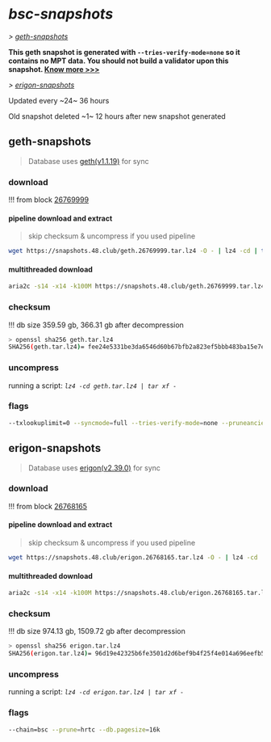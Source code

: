 # *bsc-snapshots*


*\> [geth-snapshots](#geth-snapshots)*

**This geth snapshot is generated with `--tries-verify-mode=none` so it contains no MPT data. You should not build a validator upon this snapshot. [Know more >>>](https://github.com/bnb-chain/bsc/pull/926)**

*\> [erigon-snapshots](#erigon-snapshots)*

Updated every ~24~ 36 hours

Old snapshot deleted ~1~ 12 hours after new snapshot generated

## geth-snapshots


> Database uses [geth(v1.1.19)](https://github.com/bnb-chain/bsc/releases/tag/v1.1.19) for sync


### download

<!-- begin_geth -->

!!! from block [26769999](https://bscscan.com/block/26769999)

#### pipeline download and extract
> skip checksum & uncompress if you used pipeline
```bash
wget https://snapshots.48.club/geth.26769999.tar.lz4 -O - | lz4 -cd | tar xf -
```

#### multithreaded download

```bash
aria2c -s14 -x14 -k100M https://snapshots.48.club/geth.26769999.tar.lz4 -o geth.tar.lz4
```


### checksum

!!! db size 359.59 gb, 366.31 gb after decompression
```bash
> openssl sha256 geth.tar.lz4
SHA256(geth.tar.lz4)= fee24e5331be3da6546d60b67bfb2a823ef5bbb483ba15e7e4f93097796144ab
```

<!-- end_geth -->

### uncompress


running a script: _`lz4 -cd geth.tar.lz4 | tar xf -`_


### flags


```bash
--txlookuplimit=0 --syncmode=full --tries-verify-mode=none --pruneancient=true --diffblock=5000
```


## erigon-snapshots


> Database uses [erigon(v2.39.0)](https://github.com/ledgerwatch/erigon/releases/tag/v2.39.0) for sync


### download

<!-- begin_erigon -->

!!! from block [26768165](https://bscscan.com/block/26768165)

#### pipeline download and extract
> skip checksum & uncompress if you used pipeline
```bash
wget https://snapshots.48.club/erigon.26768165.tar.lz4 -O - | lz4 -cd | tar xf -
```

#### multithreaded download

```bash
aria2c -s14 -x14 -k100M https://snapshots.48.club/erigon.26768165.tar.lz4 -o erigon.tar.lz4
```


### checksum

!!! db size 974.13 gb, 1509.72 gb after decompression
```bash
> openssl sha256 erigon.tar.lz4
SHA256(erigon.tar.lz4)= 96d19e42325b6fe3501d2d6bef9b4f25f4e014a696eefb5782f3631c5d259d20
```

<!-- end_erigon -->


### uncompress


running a script: _`lz4 -cd erigon.tar.lz4 | tar xf -`_


### flags


```bash
--chain=bsc --prune=hrtc --db.pagesize=16k
```

